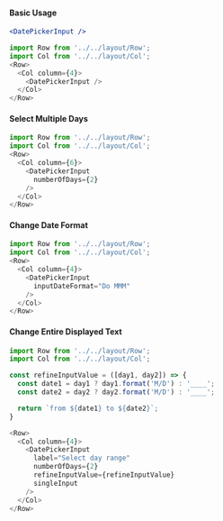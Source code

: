 #### Basic Usage

```jsx static
<DatePickerInput />
```

```js
import Row from '../../layout/Row';
import Col from '../../layout/Col';
<Row>
  <Col column={4}>
    <DatePickerInput />
  </Col>
</Row>
```

#### Select Multiple Days

```js
import Row from '../../layout/Row';
import Col from '../../layout/Col';
<Row>
  <Col column={6}>
    <DatePickerInput
      numberOfDays={2}
    />
  </Col>
</Row>
```

#### Change Date Format

```js
import Row from '../../layout/Row';
import Col from '../../layout/Col';
<Row>
  <Col column={4}>
    <DatePickerInput
      inputDateFormat="Do MMM"
    />
  </Col>
</Row>
```

#### Change Entire Displayed Text

```js
import Row from '../../layout/Row';
import Col from '../../layout/Col';

const refineInputValue = ([day1, day2]) => {
  const date1 = day1 ? day1.format('M/D') : '____';
  const date2 = day2 ? day2.format('M/D') : '____';

  return `from ${date1} to ${date2}`;
}

<Row>
  <Col column={4}>
    <DatePickerInput
      label="Select day range"
      numberOfDays={2}
      refineInputValue={refineInputValue}
      singleInput
    />
  </Col>
</Row>
```
